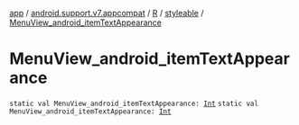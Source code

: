 [app](../../../index.md) / [android.support.v7.appcompat](../../index.md) / [R](../index.md) / [styleable](index.md) / [MenuView_android_itemTextAppearance](.)

# MenuView_android_itemTextAppearance

`static val MenuView_android_itemTextAppearance: `[`Int`](https://kotlinlang.org/api/latest/jvm/stdlib/kotlin/-int/index.html)
`static val MenuView_android_itemTextAppearance: `[`Int`](https://kotlinlang.org/api/latest/jvm/stdlib/kotlin/-int/index.html)